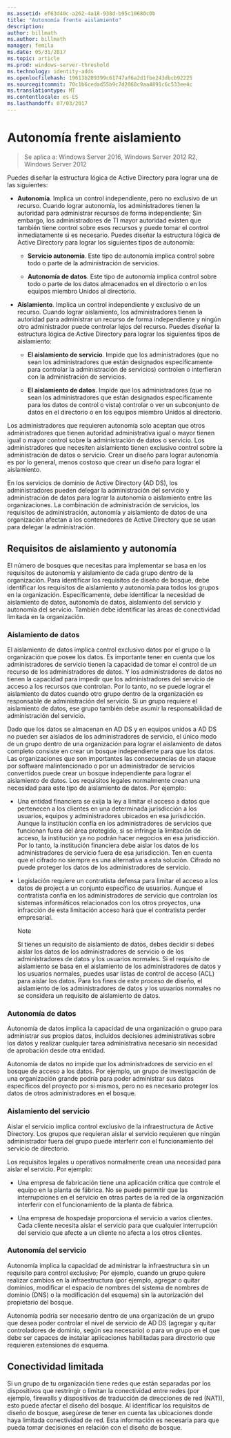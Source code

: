 ```yaml
---
ms.assetid: ef63d40c-a262-4a18-938d-b95c10680c0b
title: "Autonomía frente aislamiento"
description: 
author: billmath
ms.author: billmath
manager: femila
ms.date: 05/31/2017
ms.topic: article
ms.prod: windows-server-threshold
ms.technology: identity-adds
ms.openlocfilehash: 19613b209399c61747af6a2d1fbe243dbcb92225
ms.sourcegitcommit: 70c1b6cedad55b9c7d2068c9aa4891c6c533ee4c
ms.translationtype: MT
ms.contentlocale: es-ES
ms.lasthandoff: 07/03/2017
---
```

# <a name="autonomy-vs-isolation"></a>Autonomía frente aislamiento

>Se aplica a: Windows Server 2016, Windows Server 2012 R2, Windows Server 2012

Puedes diseñar la estructura lógica de Active Directory para lograr una de las siguientes:  
  
-   **Autonomía**. Implica un control independiente, pero no exclusivo de un recurso. Cuando lograr autonomía, los administradores tienen la autoridad para administrar recursos de forma independiente; Sin embargo, los administradores de TI mayor autoridad existen que también tiene control sobre esos recursos y puede tomar el control inmediatamente si es necesario. Puedes diseñar la estructura lógica de Active Directory para lograr los siguientes tipos de autonomía:  
  
    -   **Servicio autonomía**. Este tipo de autonomía implica control sobre todo o parte de la administración de servicios.  
  
    -   **Autonomía de datos**. Este tipo de autonomía implica control sobre todo o parte de los datos almacenados en el directorio o en los equipos miembro Unidos al directorio.  
  
-   **Aislamiento**. Implica un control independiente y exclusivo de un recurso. Cuando lograr aislamiento, los administradores tienen la autoridad para administrar un recurso de forma independiente y ningún otro administrador puede controlar lejos del recurso. Puedes diseñar la estructura lógica de Active Directory para lograr los siguientes tipos de aislamiento:  
  
    -   **El aislamiento de servicio**. Impide que los administradores (que no sean los administradores que están designados específicamente para controlar la administración de servicios) controlen o interfieran con la administración de servicios.  
  
    -   **El aislamiento de datos**. Impide que los administradores (que no sean los administradores que están designados específicamente para los datos de control o vista) controlar o ver un subconjunto de datos en el directorio o en los equipos miembro Unidos al directorio.  
  
Los administradores que requieren autonomía solo aceptan que otros administradores que tienen autoridad administrativa igual o mayor tienen igual o mayor control sobre la administración de datos o servicio. Los administradores que necesiten aislamiento tienen exclusivo control sobre la administración de datos o servicio. Crear un diseño para lograr autonomía es por lo general, menos costoso que crear un diseño para lograr el aislamiento.  
  
En los servicios de dominio de Active Directory (AD DS), los administradores pueden delegar la administración del servicio y administración de datos para lograr la autonomía o aislamiento entre las organizaciones. La combinación de administración de servicios, los requisitos de administración, autonomía y aislamiento de datos de una organización afectan a los contenedores de Active Directory que se usan para delegar la administración.  
  
## <a name="isolation-and-autonomy-requirements"></a>Requisitos de aislamiento y autonomía  
El número de bosques que necesitas para implementar se basa en los requisitos de autonomía y aislamiento de cada grupo dentro de la organización. Para identificar los requisitos de diseño de bosque, debe identificar los requisitos de aislamiento y autonomía para todos los grupos en la organización. Específicamente, debe identificar la necesidad de aislamiento de datos, autonomía de datos, aislamiento del servicio y autonomía del servicio. También debe identificar las áreas de conectividad limitada en la organización.  
  
### <a name="data-isolation"></a>Aislamiento de datos  
El aislamiento de datos implica control exclusivo datos por el grupo o la organización que posee los datos. Es importante tener en cuenta que los administradores de servicio tienen la capacidad de tomar el control de un recurso de los administradores de datos. Y los administradores de datos no tienen la capacidad para impedir que los administradores del servicio de acceso a los recursos que controlan. Por lo tanto, no se puede lograr el aislamiento de datos cuando otro grupo dentro de la organización es responsable de administración del servicio. Si un grupo requiere el aislamiento de datos, ese grupo también debe asumir la responsabilidad de administración del servicio.  
  
Dado que los datos se almacenan en AD DS y en equipos unidos a AD DS no pueden ser aislados de los administradores de servicio, el único modo de un grupo dentro de una organización para lograr el aislamiento de datos completo consiste en crear un bosque independiente para que los datos. Las organizaciones que son importantes las consecuencias de un ataque por software malintencionado o por un administrador de servicios convertidos puede crear un bosque independiente para lograr el aislamiento de datos. Los requisitos legales normalmente crean una necesidad para este tipo de aislamiento de datos. Por ejemplo:  
  
-   Una entidad financiera se exija la ley a limitar el acceso a datos que pertenecen a los clientes en una determinada jurisdicción a los usuarios, equipos y administradores ubicados en esa jurisdicción. Aunque la institución confía en los administradores de servicios que funcionan fuera del área protegido, si se infringe la limitación de acceso, la institución ya no podrán hacer negocios en esa jurisdicción. Por lo tanto, la institución financiera debe aislar los datos de los administradores de servicio fuera de esa jurisdicción. Ten en cuenta que el cifrado no siempre es una alternativa a esta solución. Cifrado no puede proteger los datos de los administradores de servicio.  
  
-   Legislación requiere un contratista defensa para limitar el acceso a los datos de project a un conjunto específico de usuarios. Aunque el contratista confía en los administradores de servicio que controlan los sistemas informáticos relacionados con los otros proyectos, una infracción de esta limitación acceso hará que el contratista perder empresarial.  
  
    > [!NOTE]  
    > Si tienes un requisito de aislamiento de datos, debes decidir si debes aislar los datos de los administradores de servicio o de los administradores de datos y los usuarios normales. Si el requisito de aislamiento se basa en el aislamiento de los administradores de datos y los usuarios normales, puedes usar listas de control de acceso (ACL) para aislar los datos. Para los fines de este proceso de diseño, el aislamiento de los administradores de datos y los usuarios normales no se considera un requisito de aislamiento de datos.  
  
### <a name="data-autonomy"></a>Autonomía de datos  
Autonomía de datos implica la capacidad de una organización o grupo para administrar sus propios datos, incluidos decisiones administrativas sobre los datos y realizar cualquier tarea administrativa necesario sin necesidad de aprobación desde otra entidad.  
  
Autonomía de datos no impide que los administradores de servicio en el bosque de acceso a los datos. Por ejemplo, un grupo de investigación de una organización grande podría para poder administrar sus datos específicos del proyecto por sí mismos, pero no es necesario proteger los datos de otros administradores en el bosque.  
  
### <a name="service-isolation"></a>Aislamiento del servicio  
Aislar el servicio implica control exclusivo de la infraestructura de Active Directory. Los grupos que requieran aislar el servicio requieren que ningún administrador fuera del grupo puede interferir con el funcionamiento del servicio de directorio.  
  
Los requisitos legales u operativos normalmente crean una necesidad para aislar el servicio. Por ejemplo:  
  
-   Una empresa de fabricación tiene una aplicación crítica que controle el equipo en la planta de fábrica. No se puede permitir que las interrupciones en el servicio en otras partes de la red de la organización interferir con el funcionamiento de la planta de fábrica.  
  
-   Una empresa de hospedaje proporciona el servicio a varios clientes. Cada cliente necesita aislar el servicio para que cualquier interrupción del servicio que afecte a un cliente no afecta a los otros clientes.  
  
### <a name="service-autonomy"></a>Autonomía del servicio  
Autonomía implica la capacidad de administrar la infraestructura sin un requisito para control exclusivo; Por ejemplo, cuando un grupo quiere realizar cambios en la infraestructura (por ejemplo, agregar o quitar dominios, modificar el espacio de nombres del sistema de nombres de dominio (DNS) o la modificación del esquema) sin la autorización del propietario del bosque.  
  
Autonomía podría ser necesario dentro de una organización de un grupo que desea poder controlar el nivel de servicio de AD DS (agregar y quitar controladores de dominio, según sea necesario) o para un grupo en el que debe ser capaces de instalar aplicaciones habilitadas para directorio que requieren extensiones de esquema.  
  
## <a name="limited-connectivity"></a>Conectividad limitada  
Si un grupo de tu organización tiene redes que están separadas por los dispositivos que restringir o limitan la conectividad entre redes (por ejemplo, firewalls y dispositivos de traducción de direcciones de red (NAT)), esto puede afectar el diseño del bosque. Al identificar los requisitos de diseño de bosque, asegúrese de tener en cuenta las ubicaciones donde haya limitada conectividad de red. Esta información es necesaria para que pueda tomar decisiones en relación con el diseño de bosque.  
  


